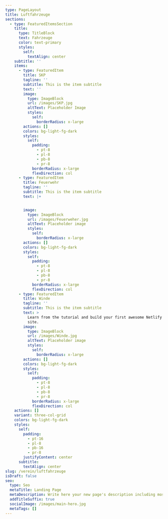 ```yaml
---
type: PageLayout
title: Luftfahrzeuge
sections:
  - type: FeaturedItemsSection
    title:
      type: TitleBlock
      text: Fahrzeuge
      color: text-primary
      styles:
        self:
          textAlign: center
    subtitle: ''
    items:
      - type: FeaturedItem
        title: SKP
        tagline: ''
        subtitle: This is the item subtitle
        text: ''
        image:
          type: ImageBlock
          url: /images/SKP.jpg
          altText: Placeholder Image
          styles:
            self:
              borderRadius: x-large
        actions: []
        colors: bg-light-fg-dark
        styles:
          self:
            padding:
              - pt-8
              - pl-8
              - pb-8
              - pr-8
            borderRadius: x-large
            flexDirection: col
      - type: FeaturedItem
        title: Feuerwehr
        tagline: ''
        subtitle: This is the item subtitle
        text: |+


        image:
          type: ImageBlock
          url: /images/Feuerweher.jpg
          altText: Placeholder image
          styles:
            self:
              borderRadius: x-large
        actions: []
        colors: bg-light-fg-dark
        styles:
          self:
            padding:
              - pt-8
              - pl-8
              - pb-8
              - pr-8
            borderRadius: x-large
            flexDirection: col
      - type: FeaturedItem
        title: Winde
        tagline: ''
        subtitle: This is the item subtitle
        text: >
          Learn from the tutorial and build your first awesome Netlify Create
          site.
        image:
          type: ImageBlock
          url: /images/Winde.jpg
          altText: Placeholder image
          styles:
            self:
              borderRadius: x-large
        actions: []
        colors: bg-light-fg-dark
        styles:
          self:
            padding:
              - pt-8
              - pl-8
              - pb-8
              - pr-8
            borderRadius: x-large
            flexDirection: col
    actions: []
    variant: three-col-grid
    colors: bg-light-fg-dark
    styles:
      self:
        padding:
          - pt-16
          - pl-8
          - pb-16
          - pr-8
        justifyContent: center
      subtitle:
        textAlign: center
slug: /verein/luftfahrzeuge
isDraft: false
seo:
  type: Seo
  metaTitle: Landing Page
  metaDescription: Write here your new page's description including most relevant keywords.
  addTitleSuffix: true
  socialImage: /images/main-hero.jpg
  metaTags: []
---
```

